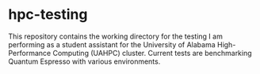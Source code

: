 # hpc-testing

This repository contains the working directory for the testing I am performing as a student assistant for the University of Alabama High-Performance Computing (UAHPC) cluster. Current tests are benchmarking Quantum Espresso with various environments.
